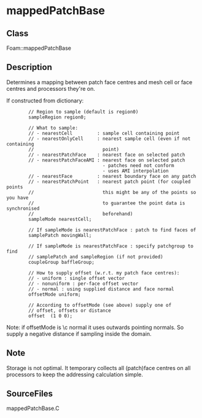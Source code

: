# mappedPatchBase 
## Class
Foam::mappedPatchBase

## Description
Determines a mapping between patch face centres and mesh cell or face
centres and processors they're on.

If constructed from dictionary:
```
        // Region to sample (default is region0)
        sampleRegion region0;

        // What to sample:
        // - nearestCell         : sample cell containing point
        // - nearestOnlyCell     : nearest sample cell (even if not containing
        //                         point)
        // - nearestPatchFace    : nearest face on selected patch
        // - nearestPatchFaceAMI : nearest face on selected patch
                                   - patches need not conform
                                   - uses AMI interpolation
        // - nearestFace         : nearest boundary face on any patch
        // - nearestPatchPoint   : nearest patch point (for coupled points
        //                         this might be any of the points so you have
        //                         to guarantee the point data is synchronised
        //                         beforehand)
        sampleMode nearestCell;

        // If sampleMode is nearestPatchFace : patch to find faces of
        samplePatch movingWall;

        // If sampleMode is nearestPatchFace : specify patchgroup to find
        // samplePatch and sampleRegion (if not provided)
        coupleGroup baffleGroup;

        // How to supply offset (w.r.t. my patch face centres):
        // - uniform : single offset vector
        // - nonuniform : per-face offset vector
        // - normal : using supplied distance and face normal
        offsetMode uniform;

        // According to offsetMode (see above) supply one of
        // offset, offsets or distance
        offset  (1 0 0);
```

Note: if offsetMode is \c normal it uses outwards pointing normals. So
supply a negative distance if sampling inside the domain.


## Note
Storage is not optimal. It temporary collects all (patch)face centres
on all processors to keep the addressing calculation simple.

## SourceFiles
mappedPatchBase.C

